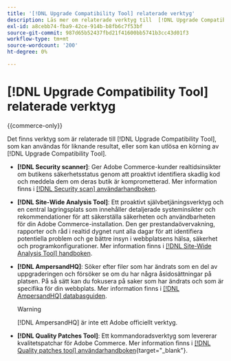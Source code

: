 ```yaml
---
title: '[!DNL Upgrade Compatibility Tool] relaterade verktyg'
description: Läs mer om relaterade verktyg till  [!DNL Upgrade Compatibility Tool]  i ditt Adobe Commerce-projekt.
exl-id: a8cebb74-fba9-42ce-914b-b8fb6c7f53bf
source-git-commit: 987d65b52437fbd21f41600bb5741b3cc43d01f3
workflow-type: tm+mt
source-wordcount: '200'
ht-degree: 0%

---
```


# [!DNL Upgrade Compatibility Tool] relaterade verktyg

{{commerce-only}}

Det finns verktyg som är relaterade till [!DNL Upgrade Compatibility Tool], som kan användas för liknande resultat, eller som kan utlösa en körning av [!DNL Upgrade Compatibility Tool].

- **[!DNL Security scanner]**: Ger Adobe Commerce-kunder realtidsinsikter om butikens säkerhetsstatus genom att proaktivt identifiera skadlig kod och meddela dem om deras butik är komprometterad. Mer information finns i [[!DNL Security scan] användarhandboken](https://experienceleague.adobe.com/en/docs/commerce-admin/systems/security/security-scan).

- **[!DNL Site-Wide Analysis Tool]**: Ett proaktivt självbetjäningsverktyg och en central lagringsplats som innehåller detaljerade systeminsikter och rekommendationer för att säkerställa säkerheten och användbarheten för din Adobe Commerce-installation. Den ger prestandaövervakning, rapporter och råd i realtid dygnet runt alla dagar för att identifiera potentiella problem och ge bättre insyn i webbplatsens hälsa, säkerhet och programkonfigurationer. Mer information finns i [[!DNL Site-Wide Analysis Tool] handboken](../../tools/site-wide-analysis-tool/intro.md).

- **[!DNL AmpersandHQ]**: Söker efter filer som har ändrats som en del av uppgraderingen och försöker se om du har några åsidosättningar på platsen. På så sätt kan du fokusera på saker som har ändrats och som är specifika för din webbplats. Mer information finns i [[!DNL AmpersandHQ] databasguiden](https://github.com/AmpersandHQ).

  >[!WARNING]
  >
  >[!DNL AmpersandHQ] är inte ett Adobe officiellt verktyg.

- **[!DNL Quality Patches Tool]**: Ett kommandoradsverktyg som levererar kvalitetspatchar för Adobe Commerce. Mer information finns i [[!DNL Quality patches tool] användarhandboken](https://experienceleague.adobe.com/tools/commerce-quality-patches/index.html){target="_blank"}.
